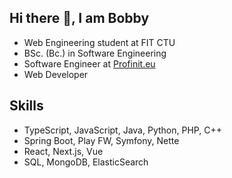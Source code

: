 ## Hi there 👋, I am Bobby

- Web Engineering student at FIT CTU
- BSc. (Bc.) in Software Engineering
- Software Engineer at [Profinit.eu](https://profinit.eu/)
- Web Developer

## Skills

- TypeScript, JavaScript, Java, Python, PHP, C++
- Spring Boot, Play FW, Symfony, Nette
- React, Next.js, Vue
- SQL, MongoDB, ElasticSearch
